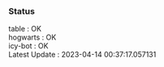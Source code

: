 ### Status


table : OK  
hogwarts : OK  
icy-bot : OK  
Latest Update : 2023-04-14 00:37:17.057131
